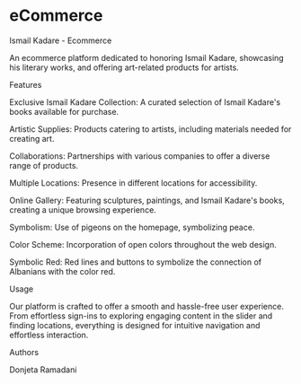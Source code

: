 # eCommerce

Ismail Kadare - Ecommerce



An ecommerce platform dedicated to honoring Ismail Kadare, showcasing his literary works, and offering art-related products for artists.





Features

Exclusive Ismail Kadare Collection: A curated selection of Ismail Kadare's books available for purchase.

Artistic Supplies: Products catering to artists, including materials needed for creating art.

Collaborations: Partnerships with various companies to offer a diverse range of products.

Multiple Locations: Presence in different locations for accessibility.

Online Gallery: Featuring sculptures, paintings, and Ismail Kadare's books, creating a unique browsing experience.

Symbolism: Use of pigeons on the homepage, symbolizing peace.

Color Scheme: Incorporation of open colors throughout the web design.

Symbolic Red: Red lines and buttons to symbolize the connection of Albanians with the color red.


Usage

Our platform is crafted to offer a smooth and hassle-free user experience. From effortless sign-ins to exploring engaging content in the slider and finding locations, everything is designed for intuitive navigation and effortless interaction.


Authors

Donjeta Ramadani
